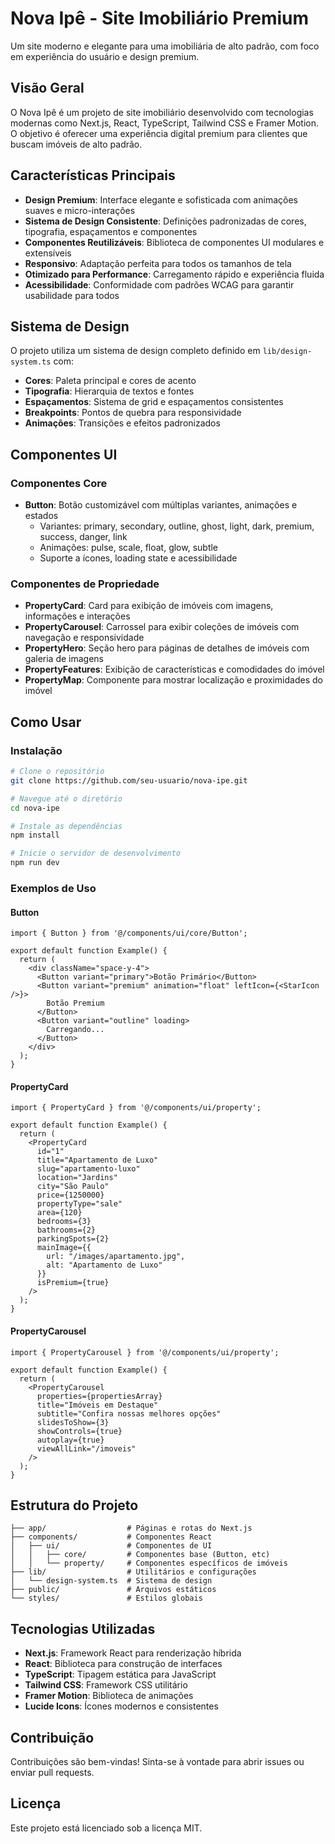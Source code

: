 # Nova Ipê - Site Imobiliário Premium

Um site moderno e elegante para uma imobiliária de alto padrão, com foco em experiência do usuário e design premium.

## Visão Geral

O Nova Ipê é um projeto de site imobiliário desenvolvido com tecnologias modernas como Next.js, React, TypeScript, Tailwind CSS e Framer Motion. O objetivo é oferecer uma experiência digital premium para clientes que buscam imóveis de alto padrão.

## Características Principais

- **Design Premium**: Interface elegante e sofisticada com animações suaves e micro-interações
- **Sistema de Design Consistente**: Definições padronizadas de cores, tipografia, espaçamentos e componentes
- **Componentes Reutilizáveis**: Biblioteca de componentes UI modulares e extensíveis
- **Responsivo**: Adaptação perfeita para todos os tamanhos de tela
- **Otimizado para Performance**: Carregamento rápido e experiência fluida
- **Acessibilidade**: Conformidade com padrões WCAG para garantir usabilidade para todos

## Sistema de Design

O projeto utiliza um sistema de design completo definido em `lib/design-system.ts` com:

- **Cores**: Paleta principal e cores de acento
- **Tipografia**: Hierarquia de textos e fontes
- **Espaçamentos**: Sistema de grid e espaçamentos consistentes
- **Breakpoints**: Pontos de quebra para responsividade
- **Animações**: Transições e efeitos padronizados

## Componentes UI

### Componentes Core

- **Button**: Botão customizável com múltiplas variantes, animações e estados
  - Variantes: primary, secondary, outline, ghost, light, dark, premium, success, danger, link
  - Animações: pulse, scale, float, glow, subtle
  - Suporte a ícones, loading state e acessibilidade

### Componentes de Propriedade

- **PropertyCard**: Card para exibição de imóveis com imagens, informações e interações
- **PropertyCarousel**: Carrossel para exibir coleções de imóveis com navegação e responsividade
- **PropertyHero**: Seção hero para páginas de detalhes de imóveis com galeria de imagens
- **PropertyFeatures**: Exibição de características e comodidades do imóvel
- **PropertyMap**: Componente para mostrar localização e proximidades do imóvel

## Como Usar

### Instalação

```bash
# Clone o repositório
git clone https://github.com/seu-usuario/nova-ipe.git

# Navegue até o diretório
cd nova-ipe

# Instale as dependências
npm install

# Inicie o servidor de desenvolvimento
npm run dev
```

### Exemplos de Uso

#### Button

```tsx
import { Button } from '@/components/ui/core/Button';

export default function Example() {
  return (
    <div className="space-y-4">
      <Button variant="primary">Botão Primário</Button>
      <Button variant="premium" animation="float" leftIcon={<StarIcon />}>
        Botão Premium
      </Button>
      <Button variant="outline" loading>
        Carregando...
      </Button>
    </div>
  );
}
```

#### PropertyCard

```tsx
import { PropertyCard } from '@/components/ui/property';

export default function Example() {
  return (
    <PropertyCard
      id="1"
      title="Apartamento de Luxo"
      slug="apartamento-luxo"
      location="Jardins"
      city="São Paulo"
      price={1250000}
      propertyType="sale"
      area={120}
      bedrooms={3}
      bathrooms={2}
      parkingSpots={2}
      mainImage={{
        url: "/images/apartamento.jpg",
        alt: "Apartamento de Luxo"
      }}
      isPremium={true}
    />
  );
}
```

#### PropertyCarousel

```tsx
import { PropertyCarousel } from '@/components/ui/property';

export default function Example() {
  return (
    <PropertyCarousel
      properties={propertiesArray}
      title="Imóveis em Destaque"
      subtitle="Confira nossas melhores opções"
      slidesToShow={3}
      showControls={true}
      autoplay={true}
      viewAllLink="/imoveis"
    />
  );
}
```

## Estrutura do Projeto

```
├── app/                  # Páginas e rotas do Next.js
├── components/           # Componentes React
│   ├── ui/               # Componentes de UI
│   │   ├── core/         # Componentes base (Button, etc)
│   │   └── property/     # Componentes específicos de imóveis
├── lib/                  # Utilitários e configurações
│   └── design-system.ts  # Sistema de design
├── public/               # Arquivos estáticos
└── styles/               # Estilos globais
```

## Tecnologias Utilizadas

- **Next.js**: Framework React para renderização híbrida
- **React**: Biblioteca para construção de interfaces
- **TypeScript**: Tipagem estática para JavaScript
- **Tailwind CSS**: Framework CSS utilitário
- **Framer Motion**: Biblioteca de animações
- **Lucide Icons**: Ícones modernos e consistentes

## Contribuição

Contribuições são bem-vindas! Sinta-se à vontade para abrir issues ou enviar pull requests.

## Licença

Este projeto está licenciado sob a licença MIT.
